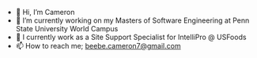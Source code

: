 - 👋 Hi, I’m Cameron
- 👀 I’m currently working on my Masters of Software Engineering at Penn State University World Campus
- 🌱 I currently work as a Site Support Specialist for IntelliPro @ USFoods
- 📫 How to reach me; beebe.cameron7@gmail.com

<!---
fencingbuddha/fencingbuddha is a ✨ special ✨ repository because its `README.md` (this file) appears on your GitHub profile.
You can click the Preview link to take a look at your changes.
--->
